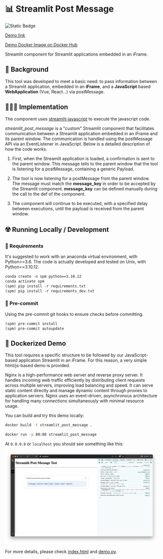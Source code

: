 # 📊 Streamlit Post Message

![Static Badge](https://img.shields.io/badge/Demo-Run_on_Render-blue?logo=render&link=https%3A%2F%2Fstreamlit-post-message.onrender.com%2F)

[Demo link](https://streamlit-post-message.onrender.com/)

[Demo Docker Image on Docker Hub](https://hub.docker.com/repository/docker/marcosanguineti/streamlit_post_message/general)

Streamlit component for Streamlit applications embedded in an iFrame.

## 🚀 Background

This tool was developed to meet a basic need: to pass information between a Streamlit application, embedded in an **iFrame**, and a **JavaScript** based **WebApplication** (Vue, React...) via postMessage.

## 👨🏼‍💻 Implementation

The component uses [streamlit-javascript](https://github.com/thunderbug1/streamlit-javascript) to execute the javascript code.

*streamlit_post_message* is a "custom" Streamlit component that facilitates communication between a Streamlit application embedded in an iFrame and its parent window. The communication is handled using the postMessage API via an EventListener in JavaScript. Below is a detailed description of how the code works.

1. First, when the Streamlit application is loaded, a confirmation is sent to the parent window. This message tells to the parent window that the tool is listening for a postMessage, containing a generic Payload.

2. The tool is now listening for a postMessage from the parent window. The message must match the **message_key** in order to be accepted by the Streamlit component. **message_key** can be defined manually during the call to the def of the component.

3. The component will continue to be executed, with a specified delay between executions, until the payload is received from the parent window.

## ☢️ Running Locally / Development

### 🎁 Requirements

It's suggested to work with an anaconda virtual environment, with Python>=3.6. The code is actually developed and tested on Unix, with Python==3.10.12.

```shell
conda create -n spm python==3.10.12
conda activate spm
(spm) pip install -r requirements.txt
(spm) pip install -r requirements_dev.txt
```

### 🔎 Pre-commit

Using the pre-commit git hooks to ensure checks before committing.

```shell
(spm) pre-commit install
(spm) pre-commit autoupdate
```

## 🐳 Dockerized Demo

This tool requires a specific structure to be followed by our JavaScript-based application Streamlit in an iFrame. For this reason, a very simple html/js-based demo is provided.

Nginx is a high-performance web server and reverse proxy server. It handles incoming web traffic efficiently by distributing client requests across multiple servers, improving load balancing and speed. It can serve static content directly and manage dynamic content through proxies to application servers. Nginx uses an event-driven, asynchronous architecture for handling many connections simultaneously with minimal resource usage.

You can build and try this demo locally:

```bash
docker build -t streamlit_post_message .
```

```bash
docker run -p 80:80 streamlit_post_message
```

At `0.0.0.0` or `localhost` you should see something like this:

![demo_image](resources/image.png)

For more details, please check [index.html](index.html) and [demo.py](demo.py).
